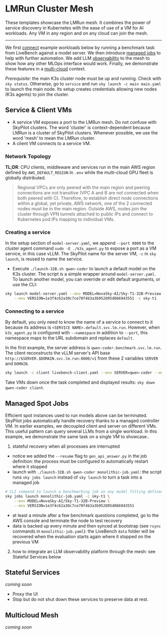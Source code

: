 # LMRun Cluster Mesh
These templates showcase the LMRun mesh. It combines the power of service discovery in Kubernetes with the ease of use of a VM for AI workloads. Any VM in any region and on any cloud can join the mesh.

---

We first [connect](#service--client-vms) example workloads below by running a benchmark task from LiveBench against a model server. We then introduce [managed jobs](#managed-spot-jobs) to help with further automation. We add LLM [observability](#stateful-services) to the mesh to show how any other MLOps interface would work. Finally, we demonstrate these features in a [multi-cloud](#multicloud-mesh) context. 

*Prerequisite*: the main K3s cluster node must be up and running. Check with `sky status`. Otherwise, go to `service` and run `sky launch -c main main.yaml` to launch the main node. Its setup creates credentials allowing new nodes (K3s agents) to join the cluster.

## Service & Client VMs
- A service VM exposes a port to the LMRun mesh. Do not confuse with SkyPilot clusters. The word 'cluster' is context-dependent because LMRun is a cluster of SkyPilot clusters. Whenever possible, we use the word 'mesh' to mean the LMRun cluster. 
- A client VM connects to a service VM.

### Network Topology 
**TL;DR**: CPU clients, middleware and services run in the main AWS region defined by `AWS_DEFAULT_REGION` in `.env` while the multi-cloud GPU fleet is globally distributed.

> Regional VPCs are only peered with the main region and peering connections are not transitive (VPC A and B are not connected when both peered with C). Therefore, to establish direct node connections within a global, yet private, AWS network, one of the 2 connected nodes must be in the main region. Outside AWS, nodes join the cluster through VPN tunnels attached to public IPs and connect to Kubernetes pod IPs mapping to individual VMs. 

### Creating a service
In the setup section of `model-server.yaml`, we append `--port 8000` to the cluster agent command `sudo -E ./k3s_agent.py` to expose a port as a VM service, in this case vLLM. The SkyPilot name for the server VM, `-c` in `sky launch`, is reused to name the service.

- Execute `./launch-32B.sh qwen-coder` to launch a default model on the K3s cluster. The script is a simple wrapper around `model-server.yaml`. To launch another model, you can override or edit default arguments, or use the CLI:
```bash
sky launch model-server.yaml --env MODEL=NovaSky-AI/Sky-T1-32B-Preview \
    --env VERSION=1e3f4c62a30c7ce70f4b3a3b952895d866943551 -c sky-t1
```

### Connecting to a service
By default, you only need to know the name of a service to connect to it because its address is `<SERVICE NAME>.default.svc.lm.run`. However, when `k3s_agent.py` is configured with `--namespace` in addition to `--port`, this namespace maps to the URL subdomain and replaces `default`.   

In the first example, the server address is `qwen-coder.benchmark.svc.lm.run`. The client reconstructs the vLLM server's API base `http://$SERVER.$DOMAIN.svc.lm.run:8000/v1` from these 2 variables `SERVER` and `DOMAIN`.
```bash
sky launch -c client livebench-client.yaml --env SERVER=qwen-coder --env DOMAIN=benchmark
```
Take VMs down once the task completed and displayed results: `sky down qwen-coder client`.

## Managed Spot Jobs
Efficient spot instances used to run models above can be terminated. SkyPilot jobs automatically handle recovery thanks to a managed controller VM. In earlier examples, we decoupled client and server on different VMs. This useful pattern can query several LLMs from a single workload. In this example, we demonstrate the same task on a single VM to showcase..

1. stateful recovery when all processes are interrupted
- notice we added the `--resume` flag to `gen_api_answer.py` in the job definition: the process must be configured to automatically restart where it stopped
- launch with `./launch-32B.sh qwen-coder monolithic-job.yaml`: the script runs `sky jobs launch` instead of `sky launch` to turn a task into a managed job
```bash
# CLI command to launch a benchmarking job on any model fitting defined accelerators
sky jobs launch monolithic-job.yaml -c sky-t1 \
    --env MODEL=NovaSky-AI/Sky-T1-32B-Preview \
    --env VERSION=1e3f4c62a30c7ce70f4b3a3b952895d866943551
```
- at least a minute after a few benchmark questions completed, go to the AWS console and terminate the node to test recovery
- data is backed up every minute and then synced at bootstrap (see `rsync` commands in `monolithic-job.yaml`): the LiveBench `data` folder will be recovered when the evaluation starts again where it stopped on the previous VM

2. how to integrate an LLM observability platform through the mesh: see Stateful Services below

## Stateful Services
*coming soon*

- Proxy the UI
- Stop but do not shut down these services to preserve data at rest.

## Multicloud Mesh
*coming soon*
